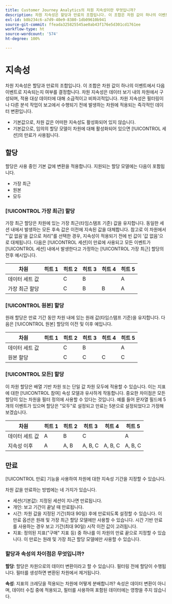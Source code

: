 ```yaml
---
title: Customer Journey Analytics의 차원 지속성이란 무엇입니까?
description: 차원 지속성은 할당과 만료의 조합입니다. 이 조합은 차원 값이 하나의 이벤트에서 다음 이벤트로 지속되는지 여부를 결정합니다.
exl-id: b8b234c6-a7d9-40e9-8380-1db09610b941
source-git-commit: ffeada325825545ae0ab43f176e5d301cd1761ee
workflow-type: ht
source-wordcount: '574'
ht-degree: 100%

---
```


# 지속성

차원 지속성은 할당과 만료의 조합입니다. 이 조합은 차원 값이 하나의 이벤트에서 다음 이벤트로 지속되는지 여부를 결정합니다. 차원 지속성은 데이터 보기 내의 차원에서 구성되며, 적용 대상 데이터에 대해 소급적이고 비파괴적입니다. 차원 지속성은 필터링이나 다른 분석 작업이 보고에서 수행되기 전에 발생하는 차원에 적용되는 즉각적인 데이터 변환입니다.

* 기본값으로, 차원 값은 어떠한 지속성도 활성화되어 있지 않습니다.
* 기본값으로, 임의의 할당 모델이 차원에 대해 활성화되어 있으면 [!UICONTROL 세션]의 만료가 사용됩니다.

## 할당

할당은 사용 중인 기본 값에 변환을 적용합니다. 지원되는 할당 모델에는 다음이 포함됩니다.

* 가장 최근
* 원본
* 모두

### [!UICONTROL 가장 최근] 할당

가장 최근 할당은 차원에 있는 가장 최근(타임스탬프 기준) 값을 유지합니다. 동일한 세션 내에서 발생하는 모든 후속 값은 이전에 지속된 값을 대체합니다. 참고로 이 차원에서 &quot;&#39;값 없음&#39;을 값으로 처리&quot;를 선택한 경우, 지속성이 적용되기 전에 빈 값이 &#39;값 없음&#39;으로 대체됩니다. 다음은 [!UICONTROL 세션]이 만료에 사용되고 모든 이벤트가 [!UICONTROL 세션] 내에서 발생한다고 가정하는 [!UICONTROL 가장 최근] 할당의 전후 예시입니다.

| 차원 | 히트 1 | 히트 2 | 히트 3 | 히트 4 | 히트 5 |
| --- | --- | --- | --- | --- | --- |
| 데이터 세트 값 |  | C | B |  | A |
| 가장 최근 할당 |  | C | B | B | A |

### [!UICONTROL 원본] 할당

원래 할당은 만료 기간 동안 차원 내에 있는 원래 값(타임스탬프 기준)을 유지합니다. 다음은 [!UICONTROL 원본] 할당의 이전 및 이후 예입니다.

| 차원 | 히트 1 | 히트 2 | 히트 3 | 히트 4 | 히트 5 |
| --- | --- | --- | --- | --- | --- |
| 데이터 세트 값 |  | C | B |  | A |
| 원본 할당 |  | C | C | C | C |

### [!UICONTROL 모든] 할당

이 차원 할당은 배열 기반 차원 또는 단일 값 차원 모두에 적용할 수 있습니다. 이는 지표에 대한 [!UICONTROL 참여] 속성 모델과 유사하게 작동합니다. 중요한 차이점은 모든 할당이 있는 차원을 필터 정의에 사용할 수 있다는 것입니다. 예를 들어 문자열 필드에 5개의 이벤트가 있으며 할당은 &quot;모두&quot;로 설정되고 만료는 5분으로 설정되었다고 가정해 보겠습니다.

| 차원 | 히트 1 | 히트 2 | 히트 3 | 히트 4 | 히트 5 |
| --- | --- | --- | --- | --- | --- |
| 데이터 세트 값 | A | B | C |  | A |
| 지속성 이후 | A | A, B | A, B, C | A, B, C | A, B, C |

## 만료

[!UICONTROL 만료] 기능을 사용하여 차원에 대한 지속성 기간을 지정할 수 있습니다.

차원 값을 만료하는 방법에는 네 가지가 있습니다.

* 세션(기본값): 지정된 세션이 지나면 만료됩니다.
* 개인: 보고 기간이 끝날 때 만료됩니다.
* 시간: 차원 값을 지정된 기간(최대 90일) 후에 만료되도록 설정할 수 있습니다. 이 만료 옵션은 원래 및 가장 최근 할당 모델에만 사용할 수 있습니다. 시간 기반 만료를 사용하는 경우 보고 기간(최대 90일) 시작 이전 값이 고려됩니다.
* 지표: 정의된 지표(&quot;구매&quot; 지표 등) 중 하나를 이 차원의 만료 끝으로 지정할 수 있습니다. 이 만료는 원래 및 가장 최근 할당 모델에만 사용할 수 있습니다.

### 할당과 속성의 차이점은 무엇입니까?

**할당**: 할당은 차원으로의 데이터 변환이라고 할 수 있습니다. 필터링 전에 할당이 수행됩니다. 필터를 생성하면 변환된 차원에서 제거됩니다.

**속성**: 지표의 크레딧을 적용되는 차원에 어떻게 분배합니까? 속성은 데이터 변환이 아니며, 데이터 수집 중에 적용되고, 필터를 사용하여 포함된 데이터에는 영향을 주지 않습니다.
